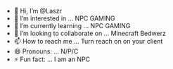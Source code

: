 - 👋 Hi, I’m @Laszr
- 👀 I’m interested in ... NPC GAMING
- 🌱 I’m currently learning ... NPC GAMING
- 💞️ I’m looking to collaborate on ... Minecraft Bedwerz
- 📫 How to reach me ... Turn reach on on your client
- 😄 Pronouns: ... N/P/C
- ⚡ Fun fact: ... I am an NPC

<!---
Laszr/Laszr is a ✨ special ✨ repository because its `README.md` (this file) appears on your GitHub profile.
You can click the Preview link to take a look at your changes.
--->
